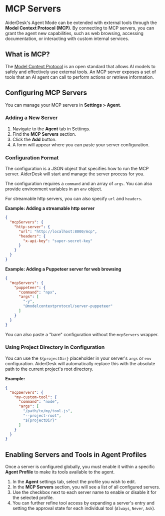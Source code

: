 # MCP Servers

AiderDesk's Agent Mode can be extended with external tools through the **Model Context Protocol (MCP)**. By connecting to MCP servers, you can grant the agent new capabilities, such as web browsing, accessing documentation, or interacting with custom internal services.

## What is MCP?

The [Model Context Protocol](https://modelcontextprotocol.io/) is an open standard that allows AI models to safely and effectively use external tools. An MCP server exposes a set of tools that an AI agent can call to perform actions or retrieve information.

## Configuring MCP Servers

You can manage your MCP servers in **Settings > Agent**.

### Adding a New Server

1.  Navigate to the **Agent** tab in Settings.
2.  Find the **MCP Servers** section.
3.  Click the **Add** button.
4.  A form will appear where you can paste your server configuration.

### Configuration Format

The configuration is a JSON object that specifies how to run the MCP server. AiderDesk will start and manage the server process for you.

The configuration requires a `command` and an array of `args`. You can also provide environment variables in an `env` object.

For streamable http servers, you can also specify `url` and `headers`.

**Example: Adding a streamable http server**
```json
{
  "mcpServers": {
    "http-server": {
      "url": "http://localhost:8000/mcp",
      "headers": {
        "x-api-key": "super-secret-key"
      }
    }
  }
}
```

**Example: Adding a Puppeteer server for web browsing**
```json
{
  "mcpServers": {
    "puppeteer": {
      "command": "npx",
      "args": [
        "-y",
        "@modelcontextprotocol/server-puppeteer"
      ]
    }
  }
}
```

You can also paste a "bare" configuration without the `mcpServers` wrapper.

### Using Project Directory in Configuration

You can use the `${projectDir}` placeholder in your server's `args` or `env` configuration. AiderDesk will automatically replace this with the absolute path to the current project's root directory.

**Example:**
```json
{
  "mcpServers": {
    "my-custom-tool": {
      "command": "node",
      "args": [
        "/path/to/my/tool.js",
        "--project-root",
        "${projectDir}"
      ]
    }
  }
}
```

## Enabling Servers and Tools in Agent Profiles

Once a server is configured globally, you must enable it within a specific **Agent Profile** to make its tools available to the agent.

1.  In the **Agent** settings tab, select the profile you wish to edit.
2.  In the **MCP Servers** section, you will see a list of all configured servers.
3.  Use the checkbox next to each server name to enable or disable it for the selected profile.
4.  You can further refine tool access by expanding a server's entry and setting the approval state for each individual tool (`Always`, `Never`, `Ask`).
